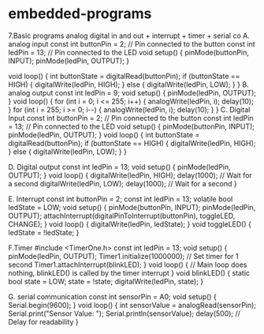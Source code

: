 # embedded-programs
7.Basic programs analog digital in and out + interrupt + timer + serial co
A. analog input
const int buttonPin = 2; // Pin connected to the button
const int ledPin = 13;   // Pin connected to the LED
void setup() {
  pinMode(buttonPin, INPUT);
  pinMode(ledPin, OUTPUT);
}

void loop() {
  int buttonState = digitalRead(buttonPin);
  if (buttonState == HIGH) {
    digitalWrite(ledPin, HIGH);
  }
 else 
{
    digitalWrite(ledPin, LOW);
  }
}
B. analog output
const int ledPin = 9;
void setup() {
  pinMode(ledPin, OUTPUT);
}
void loop() {
 for (int i = 0; i <= 255; i++) {
    analogWrite(ledPin, i);
    delay(10);
  }
  for (int i = 255; i >= 0; i--) {
    analogWrite(ledPin, i);
    delay(10);
  }
}
C. Digital Input 
const int buttonPin = 2; // Pin connected to the button
const int ledPin = 13;   // Pin connected to the LED
void setup() {
  pinMode(buttonPin, INPUT);
  pinMode(ledPin, OUTPUT);
}
void loop() {
  int buttonState = digitalRead(buttonPin);
  if (buttonState == HIGH) {
    digitalWrite(ledPin, HIGH);
  } else {
    digitalWrite(ledPin, LOW);
  }
}

D. Digital output
const int ledPin = 13;
void setup() {
  pinMode(ledPin, OUTPUT);
}
void loop() {
  digitalWrite(ledPin, HIGH);
  delay(1000); // Wait for a second
  digitalWrite(ledPin, LOW);
  delay(1000); // Wait for a second
}

E. Interrupt
const int buttonPin = 2;
const int ledPin = 13;
volatile bool ledState = LOW;
void setup() {
  pinMode(buttonPin, INPUT);
  pinMode(ledPin, OUTPUT);
  attachInterrupt(digitalPinToInterrupt(buttonPin), toggleLED, CHANGE);
}
void loop() {
  digitalWrite(ledPin, ledState);
}
void toggleLED() {
  ledState = !ledState;
}

F.Timer 
#include <TimerOne.h>
const int ledPin = 13;
void setup() {
  pinMode(ledPin, OUTPUT);
  Timer1.initialize(1000000); // Set timer for 1 second
  Timer1.attachInterrupt(blinkLED);
}
void loop() {
  // Main loop does nothing, blinkLED() is called by the timer interrupt
}
void blinkLED() {
  static bool state = LOW;
  state = !state;
  digitalWrite(ledPin, state);
}

G. serial communication
const int sensorPin = A0;
void setup() {
  Serial.begin(9600);
}
void loop() {
  int sensorValue = analogRead(sensorPin);
  Serial.print("Sensor Value: ");
  Serial.println(sensorValue);
delay(500); // Delay for readability
}
